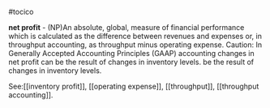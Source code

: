 #tocico

<b>net profit</b> - (NP)An absolute, global, measure of financial performance which is calculated as the difference between revenues and expenses or, in throughput accounting, as throughput minus operating expense. 
Caution: In Generally Accepted Accounting Principles (GAAP) accounting changes in net profit can be the result of changes in inventory levels.
be the result of changes in inventory levels.




See:[[inventory profit]], [[operating expense]], [[throughput]], [[throughput accounting]].



